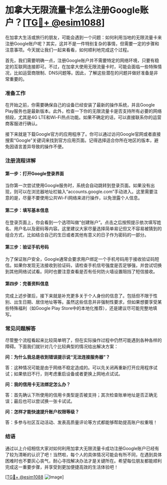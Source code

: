 # 加拿大无限流量卡怎么注册Google账户？[[TG💪+ @esim1088](https://t.me/s/esim1088)]

在加拿大生活或旅行的朋友，可能会遇到一个问题：如何利用当地的无限流量卡来注册Google账户呢？其实，这并不是一件特别复杂的事情，但需要一定的步骤和注意事项。今天就让我们一起来看看，如何顺利地完成这个过程。

首先，我们需要明确一点，注册Google账户并不需要特定的网络环境，只要有稳定的互联网连接即可。不过，在加拿大使用无限流量卡时，可能会面临一些特殊情况，比如运营商限制、DNS问题等。因此，了解这些潜在的问题并做好准备是非常重要的。

### 准备工作

在开始之前，你需要确保自己的设备已经安装了最新的操作系统，并且Google Play服务也是最新版本。此外，检查一下你的无限流量卡是否支持所有必要的网络频段，尤其是4G LTE和Wi-Fi热点功能。如果不确定的话，可以直接联系你的运营商客服进行确认。

接下来就是下载Google官方的应用程序了。你可以通过访问Google官网或者直接搜索“Google”关键词来找到官方应用页面。记得选择适合你所在地区的版本，避免因语言差异导致的操作不便。

### 注册流程详解

#### 第一步：打开Google登录界面

当你第一次尝试使用Google服务时，系统会自动跳转到登录页面。如果没有出现，则可以在浏览器地址栏输入“accounts.google.com”手动进入。这里需要注意的是，尽量不要使用公共Wi-Fi网络来进行操作，以免泄露个人信息。

#### 第二步：填写基本信息

在登录页面上，你会看到一个选项叫做“创建账户”。点击之后按照提示依次填写姓名、用户名以及密码等内容。这里建议大家尽量选择简单易记但又不容易被猜到的组合方式，比如结合自己的生日或者其他有意义的日子作为密码的一部分。

#### 第三步：验证手机号码

为了保证账户安全，Google通常会要求用户绑定一个手机号码用于接收验证码短信。如果你发现无法接收到验证码，请检查手机信号强度是否足够强，并尝试切换到其他网络试试看。同时也要注意查看是否有任何防火墙设置阻挡了短信接收。

#### 第四步：完善资料信息

完成上述步骤后，接下来就是补充更多关于个人身份的信息了。包括但不限于性别、出生日期、居住地址等等。虽然这些信息并非强制性要求，但如果想要享受某些特殊福利（如Google Play Store中的本地化推荐），还是建议尽可能完整地填写。

### 常见问题解答

尽管整个流程看起来比较简单明了，但在实际操作过程中仍然可能遇到各种各样的障碍。下面我们就针对几个比较典型的情况给出解决方案：

**问：为什么我总是收到错误提示说“无法连接服务器”？**

答：这种情况可能是由于网络不稳定造成的。可以先关闭再重新打开应用程序试试；如果依旧不行，则考虑重启设备或者更换上网地点试试。

**问：我的信用卡无法绑定怎么办？**

答：首先确认下所使用的信用卡类型是否被支持；其次检查账单地址是否正确无误；最后也可以尝试换一张卡试试。

**问：怎样才能快速提升账户权限等级？**

答：多参与社区互动活动、发表高质量评论等方式都能够帮助提高账户权重哦！

### 结语

通过以上介绍相信大家对如何利用加拿大无限流量卡成功注册Google账户已经有了较为清晰的认识了吧！当然啦，每个人的具体情况可能会有所不同，在遇到具体困难时也不要灰心丧气，耐心寻找解决办法才是关键所在。希望每位朋友都能顺利完成这一重要步骤，并享受到更加便捷高效的生活体验吧！

[[TG💪+ @esim1088](https://t.me/s/esim1088) ![Image](https://i.postimg.cc/4NQfJmqS/Snipaste-2025-05-13-00-14-12.png)]